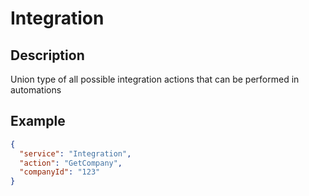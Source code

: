 # Integration

## Description

Union type of all possible integration actions that can be performed in automations

## Example

```json
{
  "service": "Integration",
  "action": "GetCompany",
  "companyId": "123"
}
```
